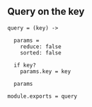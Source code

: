 Query on the key
----------------

    query = (key) ->

      params =
        reduce: false
        sorted: false

      if key?
        params.key = key

      params

    module.exports = query
